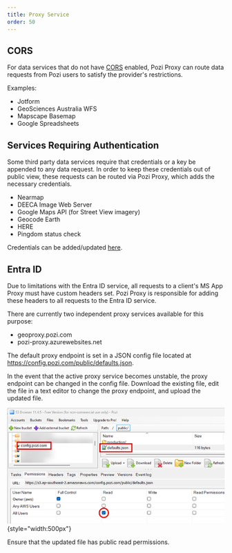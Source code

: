 ```yaml
---
title: Proxy Service
order: 50
---
```


## CORS

For data services that do not have [CORS](https://en.wikipedia.org/wiki/Cross-origin_resource_sharing) enabled, Pozi Proxy can route data requests from Pozi users to satisfy the provider's restrictions.

Examples:

* Jotform
* GeoSciences Australia WFS
* Mapscape Basemap
* Google Spreadsheets

## Services Requiring Authentication

Some third party data services require that credentials or a key be appended to any data request. In order to keep these credentials out of public view, these requests can be routed via Pozi Proxy, which adds the necessary credentials.

* Nearmap
* DEECA Image Web Server
* Google Maps API (for Street View imagery)
* Geocode Earth
* HERE
* Pingdom status check

Credentials can be added/updated [here](https://github.com/pozi/PoziProxy/blob/master/lib/pozi-auth.js).

## Entra ID

Due to limitations with the Entra ID service, all requests to a client's MS App Proxy must have custom headers set. Pozi Proxy is responsible for adding these headers to all requests to the Entra ID service.

There are currently two independent proxy services available for this purpose:

- geoproxy.pozi.com
- pozi-proxy.azurewebsites.net

The default proxy endpoint is set in a JSON config file located at https://config.pozi.com/public/defaults.json.

In the event that the active proxy service becomes unstable, the proxy endpoint can be changed in the config file. Download the existing file, edit the file in a text editor to change the proxy endpoint, and upload the updated file.

![Entra ID config](img/s3browser-proxy-endpoint-config.png){style="width:500px"}

Ensure that the updated file has public read permissions.
